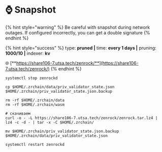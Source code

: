 # ⌚ Snapshot

{% hint style="warning" %}
Be careful with snapshot during network outages. If configured incorrectly, you can get a double signature
{% endhint %}



{% hint style="success" %}
type: **pruned |** time: **every 1 days |** pruning: **1000/10 |** indexer: **kv**

🌐 [**https://share106-7.utsa.tech/zenrock/**](https://share106-7.utsa.tech/zenrock/)
{% endhint %}

```shell
systemctl stop zenrockd

cp $HOME/.zrchain/data/priv_validator_state.json $HOME/.zrchain/priv_validator_state.json.backup

rm -rf $HOME/.zrchain/data
rm -rf $HOME/.zrchain/wasm

# скачиваем
curl -o - -L https://share106-7.utsa.tech/zenrock/zenrock.tar.lz4 | lz4 -c -d - | tar -x -C $HOME/.zrchain/

mv $HOME/.zrchain/priv_validator_state.json.backup $HOME/.zrchain/data/priv_validator_state.json

systemctl restart zenrockd
```


